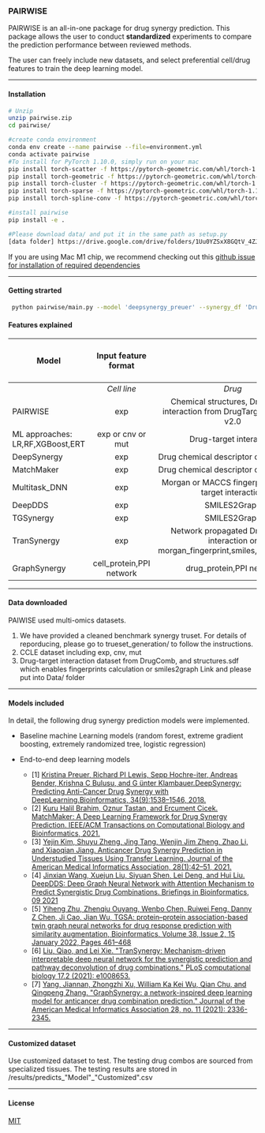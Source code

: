 ### PAIRWISE

PAIRWISE is an all-in-one package for drug synergy prediction. This package allows the user to conduct **standardized** experiments to compare the prediction performance between reviewed methods.  

The user can freely include new datasets, and select preferential cell/drug features to train the deep learning model.
****

#### Installation

```bash
# Unzip 
unzip pairwise.zip
cd pairwise/

#create conda environment
conda env create --name pairwise --file=environment.yml
conda activate pairwise
#To install for PyTorch 1.10.0, simply run on your mac
pip install torch-scatter -f https://pytorch-geometric.com/whl/torch-1.10.0+${cpu}.html
pip install torch-geometric -f https://pytorch-geometric.com/whl/torch-1.10.0+${cpu}.html
pip install torch-cluster -f https://pytorch-geometric.com/whl/torch-1.10.0+${cpu}.html 
pip install torch-sparse -f https://pytorch-geometric.com/whl/torch-1.10.0+${cpu}.html 
pip install torch-spline-conv -f https://pytorch-geometric.com/whl/torch-1.10.0+${cpu}.html

#install pairwise
pip install -e .

#Please download data/ and put it in the same path as setup.py
[data folder] https://drive.google.com/drive/folders/1Uu0YZSxX8GQtV_4ZJmsMrbanmse-Dq6n?usp=sharing/ 
```
If you are using Mac M1 chip, we recommend checking out this [github issue for installation of required dependencies](https://github.com/rusty1s/pytorch_scatter/issues/241)
****

#### Getting strarted

```bash
 python pairwise/main.py --model 'deepsynergy_preuer' --synergy_df 'DrugComb' --train_test_mode train
```

#### Features explained
| Model                            |   Input feature format   |                                                                                      | Feature encoders |                                  | Features concatenated   ||Drug1 and drug2 summed  |
|----------------------------------|:------------------------:|:------------------------------------------------------------------------------------:|:----------------:|:--------------------------------:|:----------------:|:----:|:----------------:|
|                                  |       *Cell line*        |                                        *Drug*                                        |   *Cell line*    |              *Drug*              |     *Cell line*   |       *Drug*               |      
| PAIRWISE                         |           exp            |       Chemical structures, Drug-target interaction from DrugTargetCommons v2.0       |   Autoencoders   | Pretrained foundation model, DNN | | | False |
| ML approaches: LR,RF,XGBoost,ERT |    exp or cnv or mut     |                               Drug-target interaction                                |                  |                                  |         |       |  True|        
| DeepSynergy                      |           exp            |                       Drug chemical descriptor or fingerprints                       |       DNN        |               DNN                |      |      |   True   |
| MatchMaker                       |           exp            |                       Drug chemical descriptor or fingerprints                       |       DNN        |               DNN                |      |      |   False    |
| Multitask_DNN                    |           exp            |                Morgan or MACCS fingerprints, Drug-target interaction                 |       DNN        |               DNN                |  | False| False |
| DeepDDS                          |           exp            |                                     SMILES2Graph                                     |       MLP        |               GCN                | | | False |
| TGSynergy                        |           exp            |                                     SMILES2Graph                                     |       GCN        |               GCN                | | | False |
| TranSynergy                      |           exp            | Network propagated Drug-target interaction or morgan_fingerprint,smiles,smiles2graph |   Transformer    |       GCN(RWR)+Transformer       | | | False |
| GraphSynergy                     | cell_protein,PPI network |                               drug_protein,PPI network                               |       GCN        |               GCN                | | | False |


****
#### Data downloaded
PAIWISE used multi-omics datasets. 
1. We have provided a cleaned benchmark synergy truset. For details of reporducing, please go to trueset_generation/ to follow the instructions.
2. CCLE dataset including exp, cnv, mut
3. Drug-target interaction dataset from DrugComb, and structures.sdf which  enables fingerprints calculation or smiles2graph
Link and please put into Data/ folder
****

#### Models included
In detail, the following drug synergy prediction models were implemented.
- Baseline machine Learning models (random forest, extreme gradient boosting, extremely randomized tree, logistic regression)

- End-to-end deep learning models
    - [1] [Kristina Preuer, Richard PI Lewis, Sepp Hochre-iter, Andreas Bender, Krishna C Bulusu, and G ̈unter Klambauer.DeepSynergy: Predicting Anti-Cancer Drug Synergy with DeepLearning.Bioinformatics, 34(9):1538–1546, 2018.](https://academic.oup.com/bioinformatics/article/34/9/1538/4747884?login=false)
    - [2] [Kuru Halil Brahim, Oznur Tastan, and Ercument Cicek. MatchMaker: A Deep Learning Framework for Drug Synergy Prediction. IEEE/ACM Transactions on Computational Biology and Bioinformatics, 2021.](https://ieeexplore-ieee-org.proxy.library.cornell.edu/document/9447196/)
    - [3] [Yejin Kim, Shuyu Zheng, Jing Tang, Wenjin Jim Zheng, Zhao Li, and Xiaoqian Jiang. Anticancer Drug Synergy Prediction in Understudied Tissues Using Transfer Learning. Journal of the American Medical Informatics Association, 28(1):42–51, 2021.](https://academic.oup.com/jamia/article/28/1/42/5920819?login=true)
    - [4] [Jinxian Wang, Xuejun Liu, Siyuan Shen, Lei Deng, and Hui Liu. DeepDDS: Deep Graph Neural Network with Attention Mechanism to Predict Synergistic Drug Combinations. Briefings in Bioinformatics, 09 2021](https://academic.oup.com/bib/article/23/1/bbab390/6375262)
    - [5] [Yiheng Zhu, Zhenqiu Ouyang, Wenbo Chen, Ruiwei Feng, Danny Z Chen, Ji Cao, Jian Wu, TGSA: protein–protein association-based twin graph neural networks for drug response prediction with similarity augmentation, Bioinformatics, Volume 38, Issue 2, 15 January 2022, Pages 461–468](https://academic.oup.com/bioinformatics/article-abstract/38/2/461/6374919?redirectedFrom=fulltext)
    - [6] [Liu, Qiao, and Lei Xie. "TranSynergy: Mechanism-driven interpretable deep neural network for the synergistic prediction and pathway deconvolution of drug combinations." PLoS computational biology 17.2 (2021): e1008653.](https://journals.plos.org/ploscompbiol/article?id=10.1371/journal.pcbi.1008653&ref=https://githubhelp.com)
    - [7] [Yang, Jiannan, Zhongzhi Xu, William Ka Kei Wu, Qian Chu, and Qingpeng Zhang. "GraphSynergy: a network-inspired deep learning model for anticancer drug combination prediction." Journal of the American Medical Informatics Association 28, no. 11 (2021): 2336-2345.](https://academic.oup.com/jamia/article/28/11/2336/6362567)
****

#### Customized dataset
Use customized dataset to test. The testing drug combos are sourced from specialized tissues. The testing results are stored in /results/predicts_"Model"_"Customized".csv
****

#### License
[MIT](https://choosealicense.com/licenses/mit/)

